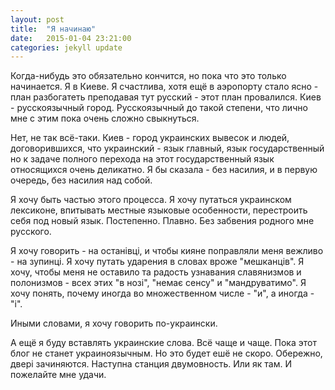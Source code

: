 ```yaml
---
layout: post
title:  "Я начинаю"
date:   2015-01-04 23:21:00
categories: jekyll update
---
```


Когда-нибудь это обязательно кончится, но пока что это только начинается.
Я в Киеве. Я счастлива, хотя ещё в аэропорту стало ясно - план разбогатеть
преподавая тут русский - этот план провалился. Киев - русскоязычный город.
Русскоязычный до такой степени, что лично мне с этим пока очень сложно свыкнуться.

Нет, не так всё-таки. Киев - город украинских вывесок и людей, договорившихся,
что украинский - язык главный, язык государственный но к задаче полного перехода на этот государственный
язык относящихся очень деликатно. Я бы сказала - без насилия, и в первую очередь, без насилия над собой.

Я хочу быть частью этого процесса. Я хочу путаться украинском лексиконе,
впитывать местные языковые особенности, перестроить себя под новый язык.
Постепенно. Плавно. Без забвения родного мне русского.

Я хочу говорить - на останiвцi, и чтобы кияне поправляли меня вежливо - на зупинцi.
Я хочу путать ударения в словах вроже "мешканцiв". Я хочу, чтобы меня
не оставило та радость узнавания славянизмов и полонизмов - всех этих "в нозi",
"немає сенсу" и "мандруватимо". Я хочу понять, почему иногда во множественном
числе - "и", а иногда - "i".

Иными словами, я хочу говорить по-украински.


А ещё я буду вставлять украинские слова. Всё чаще и чаще.
Пока этот блог не станет украиноязычным. Но это будет ешё не скоро.
Обережно, дверi зачиняются. Наступна станция двумовность. Или як там. 
И пожелайте мне удачи. 